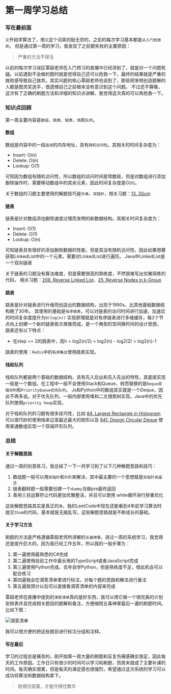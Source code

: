 # 第一周学习总结

### 写在最前面

`又`开始学算法了，用`又`这个词真的挺无奈的，之前的每次学习基本都是`从入门到放弃`。
但是通过第一周的学习，我发现了之前都失败的主要原因：

> 严重的方法不得当

以前的每次学习误区覃超老师在入门预习的直播中已经讲到了，就是对一个问题死磕。以前遇到不会做的题时就是觉得自己还可以抢救一下，最终的结果就是严重的挫败感导致自己放弃。其实问题的核心覃超老师也说到了，那些把发明创造题解的人都是图灵奖选手，很遗憾自己之前根本没有意识到这个问题。
不过还不算晚，这次有了正确的刷题方法和详细的知识点讲解，我觉得这次真的可以再抢救一下。

### 知识点回顾

第一周主要内容是`数组`、`跳表`、`链表`、`栈`和`队列`。

#### 数组

数组是内容中的一段`连续`的内存地址，具有`随机访问性`。其相关的时间复杂度为：

* Insert: O(n)
* Delete: O(n)
* Lookup: O(1)

可知因为数组有随机访问性，所以数组的访问时间是常数级，但是对数组进行添加删除操作时，需要移动数组中的其余元素，因此时间复杂度是O(n)。

关于数组的习题主要使用的解题技巧是`升维`、`双指针`，相关习题：[13. 3Sum](https://leetcode.com/problems/3sum/)

#### 链表

链表是针对数组添加删除速度过慢而发明的新数据结构。其相关时间复杂度为：

* Insert: O(1)
* Delete: O(1)
* Lookup: O(n)

可知链表具有很好的添加删除数据的性能，但是其没有随机访问性，因此如果想要获取LinkedList中的一个元素，需要对LinkedList进行遍历。
Java中LinkedList是一个双向链表

关于链表的习题没有算法难度，但是需要很高的熟练度，不然很难写出优雅简练的代码， 相关习题：[206. Reverse Linked List](https://leetcode.com/problems/reverse-linked-list/)、[25. Reverse Nodes in k-Group](https://leetcode.com/problems/reverse-nodes-in-k-group/)

#### 跳表

跳表是针对链表进行升维而创造出的数据结构，出现于1990s，比其他基础数据结构晚了30年。
其使用的基础是`有序链表`，可以对链表的访问时间进行加速，加速后的时间复杂度提升为`O(log(n))`
实现原理就是对有序链表进行多维缓存，每2个节点向上创建一个新的链表依次类推而成，是一个典型的空间换时间的设计思想。
跳表还有以下特点：

* 在step == 2的跳表中，高h = log2(n/2) = log2(n) - log2(2) = log2(n)-1

跳表的使用：`Redis`中的`有序集合`使用跳表实现。

#### 栈和队列

栈和队列都是两个基础的数据结构，具有先入后出和先入先出的特性。其底层实现一般是一个数组。在工程中一般不会使用Stack和Queue，转而替换的是`Deque双端对列`和`PriorityQueue优先队列`。
Js和Python中的数组其实就是一个Deque，因此不再多说。对于优先队列，一般内部使用堆和二叉搜索树实现，Java中的优先队列使用`priority heap`实现。

对于栈和队列的习题有很多技巧性，比如 [84. Largest Rectangle in Histogram](https://leetcode.com/problems/largest-rectangle-in-histogram/) 可以很巧妙的使用栈来记录最近最大的矩形以及 [641. Design Circular Deque](https://leetcode.com/problems/design-circular-deque/) 使用普通数组实现一个双端环形队列。

### 总结

#### 关于解题思路

通过一周的刻意练习，我总结了一下一共学习到了以下几种解题思路和技巧：

1. 数组题一般可以用`双指针`和`升阶`来解决，其中最主要的一个思想就是`双指针夹逼法`
2. 链表翻转题一般需要创建一个`dummy`当做pre最终返回
3. 善用三目运算符让代码更加优雅整洁，并且可以使用 while循环进行排重优化

这些解题思路其实是真正的`渔`，我的LeetCode中现在还能看到4年前学习算法时提交`3Sum`的代码，基本就是无脑乱写。这些解题思路就是不断成长的基础。

#### 关于学习方法

刷题的方法是严格遵循覃超老师所讲解的`五毒神掌`。进过一周的系统学习，我觉得还是提升巨大的。因为我已经工作五年，所以我的一般步骤为：

1. 第一遍使用最熟悉的C#完成
2. 第二遍使用目前工作中最长用的TypeScript或者JavaScript完成
3. 第三遍使用Python完成，去年自学Python，但是熟练度不足，借此机会可以配合练习
4. 第四遍我会在滴答清单里进行标注，对每个题的思路和解法进行备注
5. 第五遍我预计以后可以直接看滴答清单的内容来完成

覃超老师在直播中提到的`滴答清单`真的是好东西，我可以用它做一个很完美的计划安排表并且完成相关题目的题解和备注，方便缩短五毒神掌最后一遍的刷题时间。比如下图：

![滴答清单]()

我可以很方便的把这些题目进行标注分组和注释。

#### 写在最后

学习的过程总是痛苦的，刚开始第一周大量的刷题和反复伤痛感确实很足，因此每天的工作原因，工作日只有很少的时间可以学习和刷题，而周末就成了主要补课的时间。每天确实很累，但是每天的满足感也很强烈，希望通过这次系统的学习可以成功将算法和数据结构拿下。

> 耐得住寂寞，才能守得住繁华